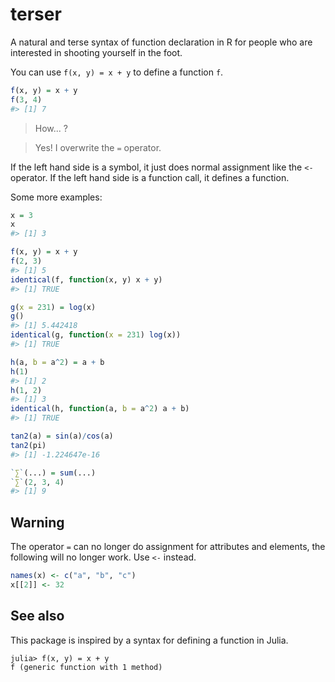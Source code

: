 <!-- README.md is generated from README.Rmd. Please edit that file -->
terser
======

A natural and terse syntax of function declaration in R for people who are interested in shooting yourself in the foot.

You can use `f(x, y) = x + y` to define a function `f`.

``` r
f(x, y) = x + y
f(3, 4)
#> [1] 7
```

> How... ?

> Yes! I overwrite the `=` operator.

If the left hand side is a symbol, it just does normal assignment like the `<-` operator. If the left hand side is a function call, it defines a function.

Some more examples:

``` r
x = 3
x
#> [1] 3

f(x, y) = x + y
f(2, 3)
#> [1] 5
identical(f, function(x, y) x + y)
#> [1] TRUE

g(x = 231) = log(x)
g()
#> [1] 5.442418
identical(g, function(x = 231) log(x))
#> [1] TRUE

h(a, b = a^2) = a + b
h(1)
#> [1] 2
h(1, 2)
#> [1] 3
identical(h, function(a, b = a^2) a + b)
#> [1] TRUE

tan2(a) = sin(a)/cos(a)
tan2(pi)
#> [1] -1.224647e-16

`∑`(...) = sum(...)
`∑`(2, 3, 4)
#> [1] 9
```

Warning
-------

The operator `=` can no longer do assignment for attributes and elements, the following will no longer work. Use `<-` instead.

``` r
names(x) <- c("a", "b", "c")
x[[2]] <- 32
```

See also
--------

This package is inspired by a syntax for defining a function in Julia.

    julia> f(x, y) = x + y
    f (generic function with 1 method)
